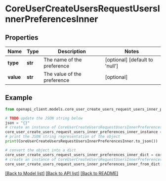 # CoreUserCreateUsersRequestUsersInnerPreferencesInner


## Properties

Name | Type | Description | Notes
------------ | ------------- | ------------- | -------------
**type** | **str** | The name of the preference | [optional] [default to 'null']
**value** | **str** | The value of the preference | [optional] 

## Example

```python
from openapi_client.models.core_user_create_users_request_users_inner_preferences_inner import CoreUserCreateUsersRequestUsersInnerPreferencesInner

# TODO update the JSON string below
json = "{}"
# create an instance of CoreUserCreateUsersRequestUsersInnerPreferencesInner from a JSON string
core_user_create_users_request_users_inner_preferences_inner_instance = CoreUserCreateUsersRequestUsersInnerPreferencesInner.from_json(json)
# print the JSON string representation of the object
print(CoreUserCreateUsersRequestUsersInnerPreferencesInner.to_json())

# convert the object into a dict
core_user_create_users_request_users_inner_preferences_inner_dict = core_user_create_users_request_users_inner_preferences_inner_instance.to_dict()
# create an instance of CoreUserCreateUsersRequestUsersInnerPreferencesInner from a dict
core_user_create_users_request_users_inner_preferences_inner_from_dict = CoreUserCreateUsersRequestUsersInnerPreferencesInner.from_dict(core_user_create_users_request_users_inner_preferences_inner_dict)
```
[[Back to Model list]](../README.md#documentation-for-models) [[Back to API list]](../README.md#documentation-for-api-endpoints) [[Back to README]](../README.md)


